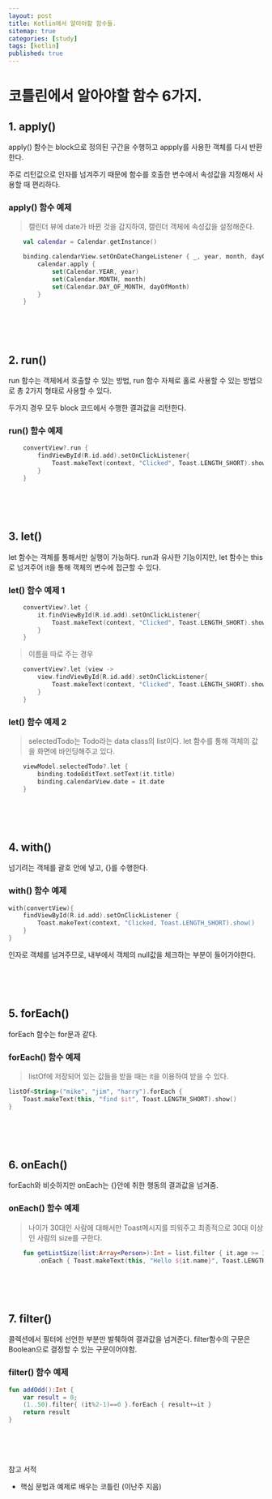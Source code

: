 ```yaml
---
layout: post
title: Kotlin에서 알아야할 함수들.
sitemap: true
categories: [study]
tags: [kotlin]
published: true
---
```


# 코틀린에서 알아야할 함수 6가지.

## 1. apply()
apply() 함수는 block으로 정의된 구간을 수행하고 appply를 사용한 객체를 다시 반환한다. 

주로 리턴값으로 인자를 넘겨주기 때문에 함수를 호출한 변수에서 속성값을 지정해서 사용할 때 편리하다. 

### apply() 함수 예제 
> 캘린더 뷰에 date가 바뀐 것을 감지하여, 캘린더 객체에 속성값을 설정해준다. 

~~~kotlin
    val calendar = Calendar.getInstance()

    binding.calendarView.setOnDateChangeListener { _, year, month, dayOfMonth ->
        calendar.apply {
            set(Calendar.YEAR, year)
            set(Calendar.MONTH, month)
            set(Calendar.DAY_OF_MONTH, dayOfMonth)
        }
    }
~~~

<br>
<br>
<br>

## 2. run() 
run 함수는 객체에서 호출할 수 있는 방법, run 함수 자체로 홀로 사용할 수 있는 방법으로 총 2가지 형태로 사용할 수 있다. 

두가지 경우 모두 block 코드에서 수행한 결과값을 리턴한다. 


### run() 함수 예제 
~~~kotlin
    convertView?.run {
        findViewById(R.id.add).setOnClickListener{
            Toast.makeText(context, "Clicked", Toast.LENGTH_SHORT).show()
        }
    }
~~~

<br>
<br>
<br>

## 3. let() 
let 함수는 객체를 통해서만 실행이 가능하다. run과 유사한 기능이지만, let 함수는 this로 넘겨주어 it을 통해 객체의 변수에 접근할 수 있다. 


### let() 함수 예제 1
~~~kotlin
    convertView?.let {
        it.findViewById(R.id.add).setOnClickListener{
            Toast.makeText(context, "Clicked", Toast.LENGTH_SHORT).show()
        }
    }
~~~

> 이름을 따로 주는 경우

~~~kotlin
    convertView?.let {view ->
        view.findViewById(R.id.add).setOnClickListener{
            Toast.makeText(context, "Clicked", Toast.LENGTH_SHORT).show()
        }
    }
~~~

### let() 함수 예제 2
> selectedTodo는 Todo라는 data class의 list이다. let 함수를 통해 객체의 값을 화면에 바인딩해주고 있다.  

~~~kotlin
    viewModel.selectedTodo?.let {
        binding.todoEditText.setText(it.title)
        binding.calendarView.date = it.date
    }
~~~

<br>
<br>
<br>

## 4. with()
넘기려는 객체를 괄호 안에 넣고, {}를 수행한다. 


### with() 함수 예제
~~~kotlin
with(convertView){
    findViewById(R.id.add).setOnClickListener {
        Toast.makeText(context, "Clicked, Toast.LENGTH_SHORT).show()
    }
}
~~~ 

인자로 객체를 넘겨주므로, 내부에서 객체의 null값을 체크하는 부분이 들어가야한다. 

<br>
<br>
<br>

## 5. forEach()
forEach 함수는 for문과 같다. 

### forEach() 함수 예제
> listOf에 저장되어 있는 값들을 받을 때는 it을 이용하여 받을 수 있다. 

~~~kotlin
listOf<String>("mike", "jim", "harry").forEach {
    Toast.makeText(this, "find $it", Toast.LENGTH_SHORT).show()
}
~~~
<br>
<br>
<br>

## 6. onEach()
forEach와 비슷하지만 onEach는 {}안에 취한 행동의 결과값을 넘겨줌. 


### onEach() 함수 예제 
> 나이가 30대인 사람에 대해서만 Toast메시지를 띄워주고 최종적으로 30대 이상인 사람의 size를 구한다. 

~~~kotlin
    fun getListSize(list:Array<Person>):Int = list.filter { it.age >= 30}
        .onEach { Toast.makeText(this, "Hello ${it.name}", Toast.LENGTH_SHORT).show() }.size
~~~

<br>
<br>
<br>

## 7. filter()
콜렉션에서 필터에 선언한 부분만 발췌하여 결과값을 넘겨준다. filter함수의 구문은 Boolean으로 결정할 수 있는 구문이어야함. 

### filter() 함수 예제
~~~kotlin
fun addOdd():Int {
    var result = 0;
    (1..50).filter{ (it%2-1)==0 }.forEach { result+=it }
    return result
}
~~~


<br>
<br>
<br>

참고 서적
- 핵심 문법과 예제로 배우는 코틀린 (이난주 지음)